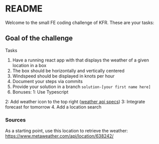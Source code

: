 # README #
Welcome to the small FE coding challenge of KFR. These are your tasks: 

## Goal of the challenge
 Tasks
  1. Have a running react app with that displays the weather of a given location in a box
  2. The box should be horizontally and vertically centered
  3. Windspeed should be displayed in knots per hour
  4. Document your steps via commits
  5. Provide your solution in a branch `solution-[your first name here]`
  6. Bonuses:
   1: Use Typescript
   
   2: Add weather icon to the top right ([weather api specs](https://www.metaweather.com/api/))
   3: Integrate forecast for tomorrow
   4. Add a location search
  
### Sources ###
As a starting point, use this location to retrieve the weather: https://www.metaweather.com/api/location/638242/
